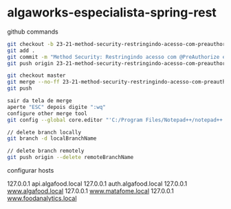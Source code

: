 # algaworks-especialista-spring-rest

github commands

```bash
git checkout -b 23-21-method-security-restringindo-acesso-com-preauthorize-e-spel
git add .
git commit -m "Method Security: Restringindo acesso com @PreAuthorize e SpEL"
git push origin 23-21-method-security-restringindo-acesso-com-preauthorize-e-spel

git checkout master
git merge --no-ff 23-21-method-security-restringindo-acesso-com-preauthorize-e-spel
git push

sair da tela de merge
aperte "ESC" depois digite ":wq"
configure other merge tool
git config --global core.editor "'C:/Program Files/Notepad++/notepad++.exe' -multiInst -notabbar -nosession -noPlugin"

// delete branch locally
git branch -d localBranchName

// delete branch remotely
git push origin --delete remoteBranchName
```

configurar hosts

127.0.0.1       api.algafood.local
127.0.0.1       auth.algafood.local
127.0.0.1       www.algafood.local
127.0.0.1       www.matafome.local
127.0.0.1       www.foodanalytics.local